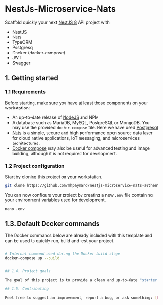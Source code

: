 # NestJs-Microservice-Nats
Scaffold quickly your next [NestJS 8](https://nestjs.com/) API project with 
- NestJS
- Nats
- TypeORM
- Postgresql
- Docker (docker-compose)
- JWT
- Swagger

## 1. Getting started

### 1.1 Requirements

Before starting, make sure you have at least those components on your workstation:

- An up-to-date release of [NodeJS](https://nodejs.org/) and NPM
- A database such as MariaDB, MySQL, PostgreSQL or MongoDB. You may use the provided `docker-compose` file. Here we have used [Postgresql](https://www.postgresql.org/)
- [Nats](https://nats.io/) is a simple, secure and high performance open source data layer for cloud native applications, IoT messaging, and microservices architectures.
- [Docker compose](https://docs.docker.com/compose/) may also be useful for advanced testing and image building, although it is not required for development.

### 1.2 Project configuration

Start by cloning this project on your workstation.

``` sh
git clone https://github.com/mhpaymard/nestjs-microservice-nats-authentication.git
```

You can now configure your project by creating a new `.env` file containing your environment variables used for development.

```
nano .env
```

## 1.3. Default Docker commands

The Docker commands below are already included with this template and can be used to quickly run, build and test your project.
```sh

# Internal command used during the Docker build stage
docker-compose up --build


## 1.4. Project goals

The goal of this project is to provide a clean and up-to-date "starter pack" for REST API projects that are built with NestJS. As a advanced start up, we might clone and quick start for Pub/Sub or event based microservice communication.

## 1.5. Contributing

Feel free to suggest an improvement, report a bug, or ask something: [https://github.com/mhpaymard/nestjs-microservice-nats-authentication/issues](https://github.com/mhpaymard/nestjs-microservice-nats-authentication/issues)
